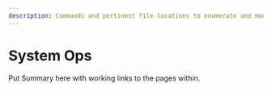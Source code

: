 ```yaml
---
description: Commands and pertinent file locations to enumerate and modify a Linux system.
---
```


# System Ops

Put Summary here with working links to the pages within.
